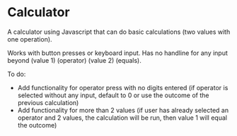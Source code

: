# Calculator

A calculator using Javascript that can do basic calculations (two values with one operation).

Works with button presses or keyboard input. Has no handline for any input beyond (value 1) (operator) (value 2) (equals).

To do:
 - Add functionality for operator press with no digits entered (if operator is selected without any input, default to 0 or use the outcome of the previous calculation)
 - Add functionality for more than 2 values (if user has already selected an operator and 2 values, the calculation will be run, then value 1 will equal the outcome)